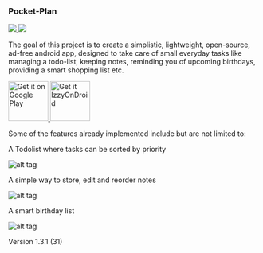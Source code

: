 ### Pocket-Plan
<p align="left">
    <a href="https://opensource.org/licenses/MIT">
        <img src="https://img.shields.io/badge/License-MIT-green.svg"/>
    </a>  
    <a href="https://apt.izzysoft.de/fdroid/index/apk/com.pocket_plan.j7_003">
        <img src="https://img.shields.io/endpoint?url=https://apt.izzysoft.de/fdroid/api/v1/shield/com.pocket_plan.j7_003"/>
    </a>  
</p>

The goal of this project is to create a simplistic, lightweight, open-source, ad-free android app, designed to take care of small everyday tasks like managing a todo-list, keeping notes, reminding you of upcoming birthdays, providing a smart shopping list etc.

<a href="https://play.google.com/store/apps/details?id=com.pocket_plan.j7_003">
    <img alt="Get it on Google Play"
        height="80"
        src="https://play.google.com/intl/en_us/badges/images/generic/en_badge_web_generic.png"/>
</a>

<a href="https://apt.izzysoft.de/fdroid/index/apk/com.pocket_plan.j7_003">
    <img alt="Get it IzzyOnDroid"
        height="80"
        src="https://gitlab.com/IzzyOnDroid/repo/-/raw/master/assets/IzzyOnDroid.png"/>
</a>

Some of the features already implemented include but are not limited to:

A Todolist where tasks can be sorted by priority

![alt tag](https://i.ibb.co/L0Mh7Yd/todo.png)

A simple way to store, edit and reorder notes

![alt tag](https://i.ibb.co/fNJyprk/notes.png)

A smart birthday list

![alt tag](https://i.ibb.co/9vR2mB0/bdays.png)

Version 1.3.1 (31)


